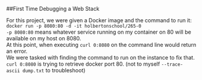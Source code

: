 ##First Time Debugging a Web Stack

For this project, we were given a Docker image and the command to run it:  
`docker run -p 8080:80 -d -it holbertonschool/265-0`  
`-p 8080:80` means whatever service running on my container on 80 will be available on my host on 8080.    
At this point, when executing `curl 0:8080` on the command line would return an error.  
We were tasked with finding the command to run on the instance to fix that.  
`curl 0:8080` is trying to retrieve docker port 80. (not to myself `--trace-ascii dump.txt` to troubleshoot)

